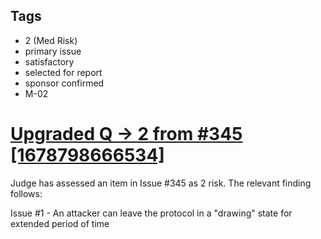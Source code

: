 ## Tags

- 2 (Med Risk)
- primary issue
- satisfactory
- selected for report
- sponsor confirmed
- M-02

# [Upgraded Q -> 2 from #345 [1678798666534]](https://github.com/code-423n4/2023-03-wenwin-findings/issues/521) 

Judge has assessed an item in Issue #345 as 2 risk. The relevant finding follows:

 Issue #1 - An attacker can leave the protocol in a "drawing" state for extended period of time